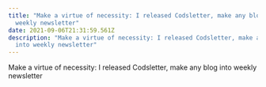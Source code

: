 ```yaml
---
title: "Make a virtue of necessity: I released Codsletter, make any blog into
  weekly newsletter"
date: 2021-09-06T21:31:59.561Z
description: "Make a virtue of necessity: I released Codsletter, make any blog
  into weekly newsletter"
---
```

Make a virtue of necessity: I released Codsletter, make any blog into weekly newsletter